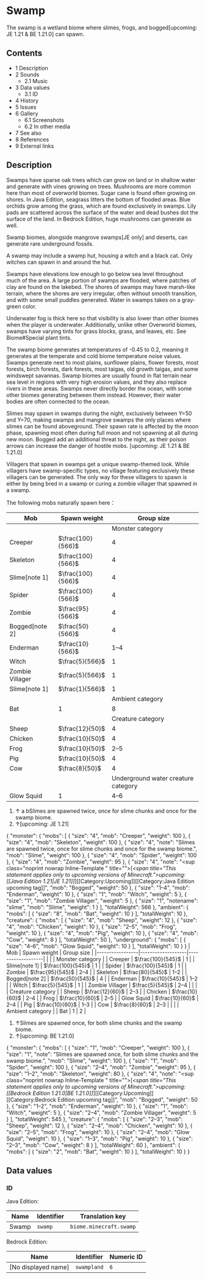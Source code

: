 # Swamp
The swamp is a wetland biome where slimes, frogs, and bogged‌[upcoming: JE 1.21 & BE 1.21.0] can spawn.

## Contents
- 1 Description
- 2 Sounds
	- 2.1 Music
- 3 Data values
	- 3.1 ID
- 4 History
- 5 Issues
- 6 Gallery
	- 6.1 Screenshots
	- 6.2 In other media
- 7 See also
- 8 References
- 9 External links

## Description
Swamps have sparse oak trees which can grow on land or in shallow water and generate with vines growing on trees. Mushrooms are more common here than most of overworld biomes. Sugar cane is found often growing on shores. In Java Edition, seagrass litters the bottom of flooded areas. Blue orchids grow among the grass, which are found exclusively in swamps. Lily pads are scattered across the surface of the water and dead bushes dot the surface of the land. In Bedrock Edition, huge mushrooms can generate as well.

Swamp biomes, alongside mangrove swamps‌[JE  only] and deserts, can generate rare underground fossils.

A swamp may include a swamp hut, housing a witch and a black cat. Only witches can spawn in and around the hut.

Swamps have elevations low enough to go below sea level throughout much of the area. A large portion of swamps are flooded, where patches of clay are found on the lakebed. The shores of swamps may have marsh-like terrain, where the shores are very irregular, often without smooth transition, and with some small puddles generated. Water in swamps takes on a gray-green color.

Underwater fog is thick here so that visibility is also lower than other biomes when the player is underwater. Additionally, unlike other Overworld biomes, swamps have varying tints for grass blocks, grass, and leaves, etc. See Biome#Special plant tints.

The swamp biome generates at temperatures of -0.45 to 0.2, meaning it generates at the temperate and cold biome temperature noise values. Swamps generate next to most plains, sunflower plains, flower forests, most forests, birch forests, dark forests, most taigas, old growth taigas, and some windswept savannas. Swamp biomes are usually found in flat terrain near sea level in regions with very high erosion values, and they also replace rivers in these areas. Swamps never directly border the ocean, with some other biomes generating between them instead. However, their water bodies are often connected to the ocean.

Slimes may spawn in swamps during the night, exclusively between Y=50 and Y=70, making swamps and mangrove swamps the only places where slimes can be found aboveground. Their spawn rate is affected by the moon phase, spawning most often during full moon and not spawning at all during new moon. Bogged add an additional threat to the night, as their poison arrows can increase the danger of hostile mobs. ‌[upcoming: JE 1.21 & BE 1.21.0]

Villagers that spawn in swamps get a unique swamp-themed look. While villagers have swamp-specific types, no village featuring exclusively these villagers can be generated. The only way for these villagers to spawn is either by being bred in a swamp or curing a zombie villager that spawned in a swamp.

The following mobs naturally spawn here：

| Mob             | Spawn weight      | Group size                          |
|-----------------|-------------------|-------------------------------------|
|                 |                   | Monster category                    |
| Creeper         | $\frac{100}{566}$ | 4                                   |
| Skeleton        | $\frac{100}{566}$ | 4                                   |
| Slime[note 1]   | $\frac{100}{566}$ | 4                                   |
| Spider          | $\frac{100}{566}$ | 4                                   |
| Zombie          | $\frac{95}{566}$  | 4                                   |
| Bogged[note 2]  | $\frac{50}{566}$  | 4                                   |
| Enderman        | $\frac{10}{566}$  | 1–4                                 |
| Witch           | $\frac{5}{566}$   | 1                                   |
| Zombie Villager | $\frac{5}{566}$   | 1                                   |
| Slime[note 1]   | $\frac{1}{566}$   | 1                                   |
|                 |                   | Ambient category                    |
| Bat             | 1                 | 8                                   |
|                 |                   | Creature category                   |
| Sheep           | $\frac{12}{50}$   | 4                                   |
| Chicken         | $\frac{10}{50}$   | 4                                   |
| Frog            | $\frac{10}{50}$   | 2–5                                 |
| Pig             | $\frac{10}{50}$   | 4                                   |
| Cow             | $\frac{8}{50}$    | 4                                   |
|                 |                   | Underground water creature category |
| Glow Squid      | 1                 | 4–6                                 |

1. ↑ a bSlimes are spawned twice, once for slime chunks and once for the swamp biome.
2. ↑‌[upcoming: JE 1.21]

{ "monster": { "mobs": [ { "size": "4", "mob": "Creeper", "weight": 100 }, { "size": "4", "mob": "Skeleton", "weight": 100 }, { "size": "4", "note": "Slimes are spawned twice, once for slime chunks and once for the swamp biome.", "mob": "Slime", "weight": 100 }, { "size": "4", "mob": "Spider", "weight": 100 }, { "size": "4", "mob": "Zombie", "weight": 95 }, { "size": "4", "note": "&zwnj;<sup class=\"noprint nowrap Inline-Template \" title=\"\">&#91;<i><span title=\"This statement applies only to upcoming versions of Minecraft.\">upcoming:</span> [[Java Edition 1.21|JE 1.21]]</i>&#93;</sup>[[Category:Upcoming]][[Category:Java Edition upcoming tag]]", "mob": "Bogged", "weight": 50 }, { "size": "1&ndash;4", "mob": "Enderman", "weight": 10 }, { "size": "1", "mob": "Witch", "weight": 5 }, { "size": "1", "mob": "Zombie Villager", "weight": 5 }, { "size": "1", "notename": "slime", "mob": "Slime", "weight": 1 } ], "totalWeight": 566 }, "ambient": { "mobs": [ { "size": "8", "mob": "Bat", "weight": 10 } ], "totalWeight": 10 }, "creature": { "mobs": [ { "size": "4", "mob": "Sheep", "weight": 12 }, { "size": "4", "mob": "Chicken", "weight": 10 }, { "size": "2&ndash;5", "mob": "Frog", "weight": 10 }, { "size": "4", "mob": "Pig", "weight": 10 }, { "size": "4", "mob": "Cow", "weight": 8 } ], "totalWeight": 50 }, "underground": { "mobs": [ { "size": "4&ndash;6", "mob": "Glow Squid", "weight": 10 } ], "totalWeight": 10 } }
| Mob             | Spawn weight      | Group size        |
|-----------------|-------------------|-------------------|
|                 |                   | Monster category  |
| Creeper         | $\frac{100}{545}$ | 1                 |
| Slime[note 1]   | $\frac{100}{545}$ | 1                 |
| Spider          | $\frac{100}{545}$ | 1                 |
| Zombie          | $\frac{95}{545}$  | 2–4               |
| Skeleton        | $\frac{80}{545}$  | 1–2               |
| Bogged[note 2]  | $\frac{50}{545}$  | 4                 |
| Enderman        | $\frac{10}{545}$  | 1–2               |
| Witch           | $\frac{5}{545}$   | 1                 |
| Zombie Villager | $\frac{5}{545}$   | 2–4               |
|                 |                   | Creature category |
| Sheep           | $\frac{12}{60}$   | 2–3               |
| Chicken         | $\frac{10}{60}$   | 2–4               |
| Frog            | $\frac{10}{60}$   | 2–5               |
| Glow Squid      | $\frac{10}{60}$   | 2–4               |
| Pig             | $\frac{10}{60}$   | 1–3               |
| Cow             | $\frac{8}{60}$    | 2–3               |
|                 |                   | Ambient category  |
| Bat             | 1                 | 2                 |

1. ↑Slimes are spawned once, for both slime chunks and the swamp biome.
2. ↑‌[upcoming: BE 1.21.0]

{ "monster": { "mobs": [ { "size": "1", "mob": "Creeper", "weight": 100 }, { "size": "1", "note": "Slimes are spawned once, for both slime chunks and the swamp biome.", "mob": "Slime", "weight": 100 }, { "size": "1", "mob": "Spider", "weight": 100 }, { "size": "2&ndash;4", "mob": "Zombie", "weight": 95 }, { "size": "1&ndash;2", "mob": "Skeleton", "weight": 80 }, { "size": "4", "note": "&zwnj;<sup class=\"noprint nowrap Inline-Template \" title=\"\">&#91;<i><span title=\"This statement applies only to upcoming versions of Minecraft.\">upcoming:</span> [[Bedrock Edition 1.21.0|BE 1.21.0]]</i>&#93;</sup>[[Category:Upcoming]][[Category:Bedrock Edition upcoming tag]]", "mob": "Bogged", "weight": 50 }, { "size": "1&ndash;2", "mob": "Enderman", "weight": 10 }, { "size": "1", "mob": "Witch", "weight": 5 }, { "size": "2&ndash;4", "mob": "Zombie Villager", "weight": 5 } ], "totalWeight": 545 }, "creature": { "mobs": [ { "size": "2&ndash;3", "mob": "Sheep", "weight": 12 }, { "size": "2&ndash;4", "mob": "Chicken", "weight": 10 }, { "size": "2&ndash;5", "mob": "Frog", "weight": 10 }, { "size": "2&ndash;4", "mob": "Glow Squid", "weight": 10 }, { "size": "1&ndash;3", "mob": "Pig", "weight": 10 }, { "size": "2&ndash;3", "mob": "Cow", "weight": 8 } ], "totalWeight": 60 }, "ambient": { "mobs": [ { "size": "2", "mob": "Bat", "weight": 10 } ], "totalWeight": 10 } }

## Data values
### ID
Java Edition:

| Name  | Identifier | Translation key         |
|-------|------------|-------------------------|
| Swamp | `swamp`    | `biome.minecraft.swamp` |

Bedrock Edition:

| Name                | Identifier  | Numeric ID |
|---------------------|-------------|------------|
| [No displayed name] | `swampland` | `6`        |

